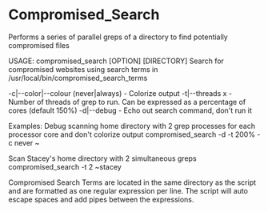 Compromised_Search
==================

Performs a series of parallel greps of a directory to find potentially compromised files

USAGE: compromised_search [OPTION] [DIRECTORY]
Search for compromised websites using search terms in /usr/local/bin/compromised_search_terms

-c|--color|--colour (never|always)      - Colorize output
-t|--threads x                          - Number of threads of grep to run. Can be expressed as a percentage of cores (default 150%)
-d|--debug                              - Echo out search command, don't run it

Examples:
Debug scanning home directory with 2 grep processes for each processor core and don't colorize output
compromised_search -d -t 200% -c never ~

Scan Stacey's home directory with 2 simultaneous greps
compromised_search -t 2 ~stacey


Compromised Search Terms are located in the same directory as the script and are formatted as one regular expression per line. The script will auto escape spaces and add pipes between the expressions.
